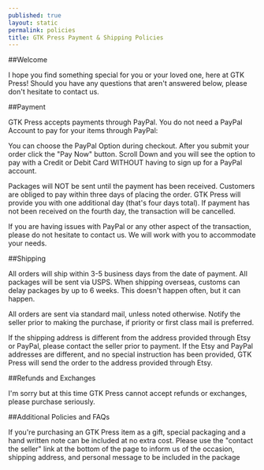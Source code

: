 ```yaml
---
published: true
layout: static
permalink: policies
title: GTK Press Payment & Shipping Policies
---
```


##Welcome

I hope you find something special for you or your loved one, here at GTK Press! Should you have any questions that aren't answered below, please don't hesitate to contact us.

##Payment

GTK Press accepts payments through PayPal. You do not need a PayPal Account to pay for your items through PayPal:

You can choose the PayPal Option during checkout. After you submit your order click the "Pay Now" button. Scroll Down and you will see the option to pay with a Credit or Debit Card WITHOUT having to sign up for a PayPal account.

Packages will NOT be sent until the payment has been received. Customers are obliged to pay within three days of placing the order. GTK Press will provide you with one additional day (that's four days total). If payment has not been received on the fourth day, the transaction will be cancelled. 

If you are having issues with PayPal or any other aspect of the transaction, please do not hesitate to contact us. We will work with you to accommodate your needs.

##Shipping

All orders will ship within 3-5 business days from the date of payment. All packages will be sent via USPS. When shipping overseas, customs can delay packages by up to 6 weeks. This doesn't happen often, but it can happen.

All orders are sent via standard mail, unless noted otherwise. Notify the seller prior to making the purchase, if priority or first class mail is preferred.

If the shipping address is different from the address provided through Etsy or PayPal, please contact the seller prior to payment. If the Etsy and PayPal addresses are different, and no special instruction has been provided, GTK Press will send the order to the address provided through Etsy.

##Refunds and Exchanges

I'm sorry but at this time GTK Press cannot accept refunds or exchanges, please purchase seriously.

##Additional Policies and FAQs

If you're purchasing an GTK Press item as a gift, special packaging and a hand written note can be included at no extra cost. Please use the "contact the seller" link at the bottom of the page to inform us of the occasion, shipping address, and personal message to be included in the package

